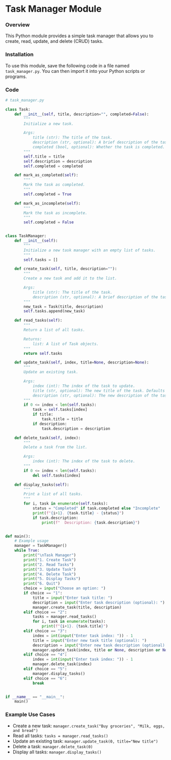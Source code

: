 **Task Manager Module**
=======================

### Overview

This Python module provides a simple task manager that allows you to create, read, update, and delete (CRUD) tasks.

### Installation

To use this module, save the following code in a file named `task_manager.py`. You can then import it into your Python scripts or programs.

### Code
```python
# task_manager.py

class Task:
    def __init__(self, title, description="", completed=False):
        """
        Initialize a new task.

        Args:
            title (str): The title of the task.
            description (str, optional): A brief description of the task. Defaults to "".
            completed (bool, optional): Whether the task is completed. Defaults to False.
        """
        self.title = title
        self.description = description
        self.completed = completed

    def mark_as_completed(self):
        """
        Mark the task as completed.
        """
        self.completed = True

    def mark_as_incomplete(self):
        """
        Mark the task as incomplete.
        """
        self.completed = False


class TaskManager:
    def __init__(self):
        """
        Initialize a new task manager with an empty list of tasks.
        """
        self.tasks = []

    def create_task(self, title, description=""):
        """
        Create a new task and add it to the list.

        Args:
            title (str): The title of the task.
            description (str, optional): A brief description of the task. Defaults to "".
        """
        new_task = Task(title, description)
        self.tasks.append(new_task)

    def read_tasks(self):
        """
        Return a list of all tasks.

        Returns:
            list: A list of Task objects.
        """
        return self.tasks

    def update_task(self, index, title=None, description=None):
        """
        Update an existing task.

        Args:
            index (int): The index of the task to update.
            title (str, optional): The new title of the task. Defaults to None.
            description (str, optional): The new description of the task. Defaults to None.
        """
        if 0 <= index < len(self.tasks):
            task = self.tasks[index]
            if title:
                task.title = title
            if description:
                task.description = description

    def delete_task(self, index):
        """
        Delete a task from the list.

        Args:
            index (int): The index of the task to delete.
        """
        if 0 <= index < len(self.tasks):
            del self.tasks[index]

    def display_tasks(self):
        """
        Print a list of all tasks.
        """
        for i, task in enumerate(self.tasks):
            status = "Completed" if task.completed else "Incomplete"
            print(f"{i+1}. {task.title} - {status}")
            if task.description:
                print(f"  Description: {task.description}")


def main():
    # Example usage
    manager = TaskManager()
    while True:
        print("\nTask Manager")
        print("1. Create Task")
        print("2. Read Tasks")
        print("3. Update Task")
        print("4. Delete Task")
        print("5. Display Tasks")
        print("6. Quit")
        choice = input("Choose an option: ")
        if choice == "1":
            title = input("Enter task title: ")
            description = input("Enter task description (optional): ")
            manager.create_task(title, description)
        elif choice == "2":
            tasks = manager.read_tasks()
            for i, task in enumerate(tasks):
                print(f"{i+1}. {task.title}")
        elif choice == "3":
            index = int(input("Enter task index: ")) - 1
            title = input("Enter new task title (optional): ")
            description = input("Enter new task description (optional): ")
            manager.update_task(index, title or None, description or None)
        elif choice == "4":
            index = int(input("Enter task index: ")) - 1
            manager.delete_task(index)
        elif choice == "5":
            manager.display_tasks()
        elif choice == "6":
            break


if __name__ == "__main__":
    main()
```

### Example Use Cases

*   Create a new task: `manager.create_task("Buy groceries", "Milk, eggs, and bread")`
*   Read all tasks: `tasks = manager.read_tasks()`
*   Update an existing task: `manager.update_task(0, title="New title")`
*   Delete a task: `manager.delete_task(0)`
*   Display all tasks: `manager.display_tasks()`